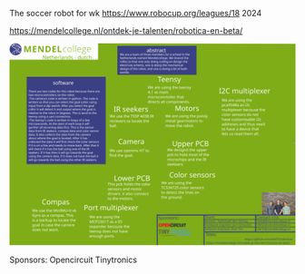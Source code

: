 The soccer robot for wk https://www.robocup.org/leagues/18 2024 

https://mendelcollege.nl/ontdek-je-talenten/robotica-en-beta/

![poster](https://github.com/ableTI/robotica/blob/main/poster.svg)

Sponsors:
  Opencircuit
  Tinytronics
